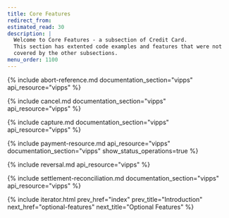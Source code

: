 ```yaml
---
title: Core Features
redirect_from:
estimated_read: 30
description: |
  Welcome to Core Features - a subsection of Credit Card.
  This section has extented code examples and features that were not
  covered by the other subsections.
menu_order: 1100
---
```


{% include abort-reference.md documentation_section="vipps"
api_resource="vipps" %}

{% include cancel.md documentation_section="vipps" api_resource="vipps" %}

{% include capture.md documentation_section="vipps" api_resource="vipps" %}

{% include payment-resource.md api_resource="vipps"
documentation_section="vipps" show_status_operations=true %}

{% include reversal.md api_resource="vipps" %}

{% include settlement-reconciliation.md documentation_section="vipps"
api_resource="vipps" %}

{% include iterator.html prev_href="index" prev_title="Introduction"
next_href="optional-features" next_title="Optional Features" %}